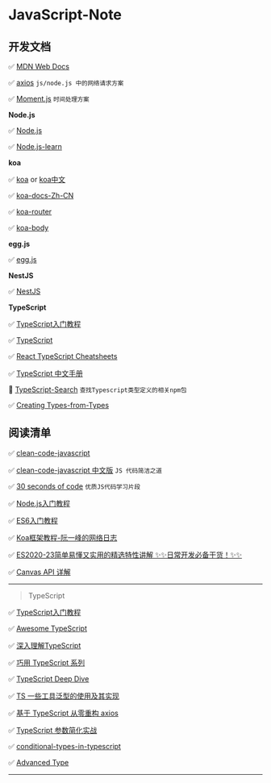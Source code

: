 # JavaScript-Note

## 开发文档

✅ [MDN Web Docs](https://developer.mozilla.org/zh-CN/)

✅ [axios](https://axios-http.com/docs/intro) `js/node.js 中的网络请求方案`
 
✅ [Moment.js](https://momentjs.com/) `时间处理方案`

**Node.js**

✅ [Node.js](https://nodejs.org/zh-cn/)

✅ [Node.js-learn](https://nodejs.dev/learn)

**koa**

✅ [koa](http://koajs.cn/#) or [koa中文](https://koa.bootcss.com/#)

✅ [koa-docs-Zh-CN](https://github.com/demopark/koa-docs-Zh-CN)

✅ [koa-router](https://github.com/ZijianHe/koa-router#module_koa-router--Router+get%7Cput%7Cpost%7Cpatch%7Cdelete%7Cdel)

✅ [koa-body](https://github.com/koajs/koa-body)

**egg.js**

✅ [egg.js](http://www.wangchonghaha.cn/bookstact/JsServer/Eggjs/index.html)

**NestJS**

✅ [NestJS](https://docs.nestjs.com/first-steps)

**TypeScript**

✅ [TypeScript入门教程](https://ts.xcatliu.com/)

✅ [TypeScript](https://www.typescriptlang.org)

✅ [React TypeScript Cheatsheets](https://react-typescript-cheatsheet.netlify.app/)

✅ [TypeScript 中文手册](https://typescript.bootcss.com/)

🔆 [TypeScript-Search](https://www.typescriptlang.org/dt/search?search=) `查找Typescript类型定义的相关npm包`

✅ [Creating Types-from-Types](https://www.typescriptlang.org/docs/handbook/2/types-from-types.html)

## 阅读清单

✅ [clean-code-javascript](https://github.com/ryanmcdermott/clean-code-javascript)

✅ [clean-code-javascript 中文版](https://github.com/alivebao/clean-code-js#%E7%9B%AE%E5%BD%95) `JS 代码简洁之道`

✅ [30 seconds of code](https://www.30secondsofcode.org/) `优质JS代码学习片段`

✅ [Node.js入门教程](https://www.nodebeginner.org/index-zh-cn.html)

✅ [ES6入门教程](https://es6.ruanyifeng.com/)

✅ [Koa框架教程-阮一峰的网络日志](http://www.ruanyifeng.com/blog/2017/08/koa.html)

✅ [ES2020-23简单易懂又实用的精选特性讲解 ✨✨日常开发必备干货！✨✨](https://juejin.cn/post/7111153267874201630)

✅ [Canvas API 详解](https://juejin.cn/post/6844903587462512647#heading-11)

---

> TypeScript

✅ [TypeScript入门教程](https://ts.xcatliu.com/basics/primitive-data-types.html)

✅ [Awesome TypeScript](https://github.com/semlinker/awesome-typescript)

✅ [深入理解TypeScript](https://jkchao.github.io/typescript-book-chinese/project/compilationContext.html)

✅ [巧用 TypeScript 系列](https://jkchao.cn/search/%E5%B7%A7%E7%94%A8%20TypeScr)

✅ [TypeScript Deep Dive](https://basarat.gitbook.io/typescript/type-system)

✅ [TS 一些工具泛型的使用及其实现](https://zhuanlan.zhihu.com/p/40311981)

✅ [基于 TypeScript 从零重构 axios](https://coding.imooc.com/class/330.html)

✅ [TypeScript 参数简化实战](https://juejin.im/post/5e38dd65518825492b509dd6)

✅ [conditional-types-in-typescript](https://mariusschulz.com/blog/conditional-types-in-typescript)

✅ [Advanced Type](https://www.typescriptlang.org/docs/handbook/advanced-types.html)

---
